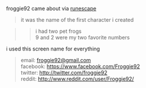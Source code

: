 <p>froggie92 came about via <a href="http://runescape.com">runescape</a></p>

<blockquote>
  <p>it was the name of the first character i created</p>
</blockquote>

<blockquote>
  <blockquote>
    <p>i had two pet frogs<br />
9 and 2 were my two favorite numbers</p>
  </blockquote>
</blockquote>

<p>i used this screen name for everything</p>

<blockquote>
  <p>email: <a href="&#109;&#097;&#105;&#108;&#116;&#111;:&#102;&#114;&#111;&#103;&#103;&#105;&#101;&#057;&#050;&#064;&#103;&#109;&#097;&#105;&#108;&#046;&#099;&#111;&#109;">&#102;&#114;&#111;&#103;&#103;&#105;&#101;&#057;&#050;&#064;&#103;&#109;&#097;&#105;&#108;&#046;&#099;&#111;&#109;</a><br />
facebook: <a href="https://www.facebook.com/Froggie92">https://www.facebook.com/Froggie92</a><br />
twitter: <a href="http://twitter.com/froggie92">http://twitter.com/froggie92</a><br />
reddit: <a href="http://www.reddit.com/user/Froggie92/">http://www.reddit.com/user/Froggie92/</a></p>
</blockquote>

